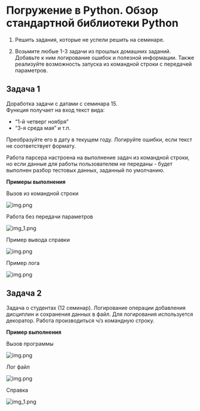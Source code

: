 # Погружение в Python. Обзор стандартной библиотеки Python

1. Решить задания, которые не успели решить на семинаре.


2. Возьмите любые 1-3 задачи из прошлых домашних заданий. 
Добавьте к ним логирование ошибок и полезной информации. 
Также реализуйте возможность запуска из командной строки с передачей параметров.
 


## Задача 1

Доработка задачи с датами с семинара 15.<br>
Функция получает на вход текст вида:

+ “1-й четверг ноября”
+ “3-я среда мая” и т.п.

Преобразуйте его в дату в текущем году. Логируйте ошибки, если текст не соответствует формату.

Работа парсера настроена на выполнение задач из командной строки, но если данные для работы
пользователем не переданы - будет выполнен разбор тестовых данных, заданный по умолчанию.

**Примеры выполнения**

Вызов из командной строки

![img.png](img/img-01.png)

Работа без передачи параметров

![img_1.png](img/img-02.png)

Пример вывода справки 

![img.png](img/img-03.png)

Пример лога

![img.png](img/img-04.png)

## Задача 2

Задача о студентах (12 семинар). Логирование операции добавления дисциплин и сохранения данных в файл. 
Для логирования используется декоратор. Работа производиться ч/з командную строку. 

**Пример выполнения**

Вызов программы

![img.png](img/img-05.png)

Лог файл

![img.png](img/img-06.png)

Справка 

![img_1.png](img/img-07.png)